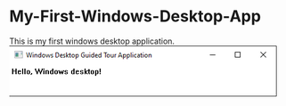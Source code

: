 # My-First-Windows-Desktop-App
This is my first windows desktop application.
![screenshot](ScreenShot.png) 
